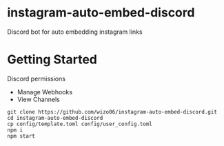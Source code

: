 # instagram-auto-embed-discord
Discord bot for auto embedding instagram links

# Getting Started
Discord permissions
- Manage Webhooks
- View Channels

```
git clone https://github.com/wizo06/instagram-auto-embed-discord.git
cd instagram-auto-embed-discord
cp config/template.toml config/user_config.toml
npm i
npm start
```